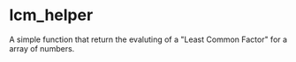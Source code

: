 # lcm_helper
A simple function that return the evaluting of a "Least Common Factor" for a array of numbers.

